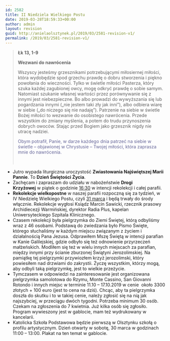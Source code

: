 ```yaml
---
id: 2582
title: II Niedziela Wielkiego Postu
date: 2019-03-28T18:59:33+00:00
author: admin
layout: revision
guid: http://anielaolsztynek.pl/2019/03/2581-revision-v1/
permalink: /2019/03/2581-revision-v1/
---
```

> **Łk 13, 1-9**
> 
> **Wezwani do nawrócenia**
> 
> Wszyscy jesteśmy grzesznikami potrzebującymi miłosiernej miłości, która wydobędzie spod grzechu prawdę o dobru stworzenia i piękno powołania do wieczności. Tylko w świetle miłości Pasterza, który szuka każdej zagubionej owcy, mogę odkryć prawdę o sobie samym. Natomiast szukanie własnej wartości przez porównywanie się z innymi jest niebezpieczne. Bo albo prowadzi do wywyższania się lub pogardzania innymi (&#8222;nie jestem taki zły jak inni&#8221;), albo odbiera wiarę w siebie (&#8222;do niczego się nie nadaję&#8221;). Patrzenie na siebie w świetle Bożej miłości to wezwanie do osobistego nawrócenia. Przede wszystkim do zmiany myślenia, a potem do trudu przynoszenia dobrych owoców. Stając przed Bogiem jako grzesznik nigdy nie utracę nadziei.
> 
> <span style="color: #666699;">Obym potrafił, Panie, w darze każdego dnia patrzeć na siebie w świetle &#8211; objawionej w Chrystusie &#8211; Twojej miłości, która zaprasza mnie do nawrócenia.</span>
> 
> &nbsp;

  * Jutro wypada liturgiczna uroczystość **Zwiastowania Najświętszej Marii Pannie**. To **Dzień Świętości Życia**.
  * Zachęcam i zapraszam do udziału w nabożeństwie **Drogi Krzyżowej** w piątek o godzinie <span style="text-decoration: underline;">16:30</span> w intencji rekolekcji i całej parafii.
  * **Rekolekcje wielkopostne** w naszej parafii rozpoczną się za tydzień, w IV Niedzielę Wielkiego Postu, czyli <span style="text-decoration: underline;">31 marca</span> i będą trwały do środy włącznie. Rekolekcje wygłosi Ksiądz Marcin Sawicki, rzecznik prasowy Archidiecezji Warmińskiej, dyrektor Radia Plus, kapelan Uniwersyteckiego Szpitala Klinicznego.
  * Czasem rekolekcji była pielgrzymka do Ziemi Świętej, którą odbyliśmy wraz z 46 osobami. Podstawą do zwiedzania było Pismo Święte, którego słuchaliśmy w każdym miejscu związanym z życiem i działalnością Pana Jezusa. Odprawiłem Mszę Świętą w intencji parafian w Kanie Galilejskiej, gdzie odbyło się też odnowienie przyrzeczeń małżeńskich. Modliłem się też w wielu innych miejscach za parafian, między innymi przy ścianie zburzonej Świątyni Jerozolimskiej. Na pamiątkę tej pielgrzymki przywiozłem krzyż jerozolimski, który powiesiłem nad drzwiami do zakrystii. Życzę wszystkim, którzy mogą, aby odbyli taką pielgrzymkę, jest to wielkie przeżycie.
  * Tymczasem w odpowiedzi na zainteresowanie jest organizowana pielgrzymka samolotowa do Rzymu, Monte Cassino, San Giovanni Rotondo i innych miejsc w terminie 11.10 &#8211; 17.10.2019 w cenie  około 3300 złotych + 100 euro (jest to cena na dziś). Chcąc, aby ta pielgrzymka doszła do skutku i to w takiej cenie, należy zgłosić się na nią jak najszybciej, w przeciągu dwóch tygodni. Potrzeba minimum 30 osób. Czekam na zgłoszenia do 7 kwietnia. Już kilka osób się zgłosiło. Program wywieszony jest w gablocie, mam też wydrukowany w kancelarii.
  * Katolicka Szkoła Podstawowa będzie pierwszą w Olsztynku szkołą o profilu artystycznym. Dzień otwarty w sobotę, 30 marca w godzinach 11:00 &#8211; 13:00. Plakat na ten temat w gablocie.
